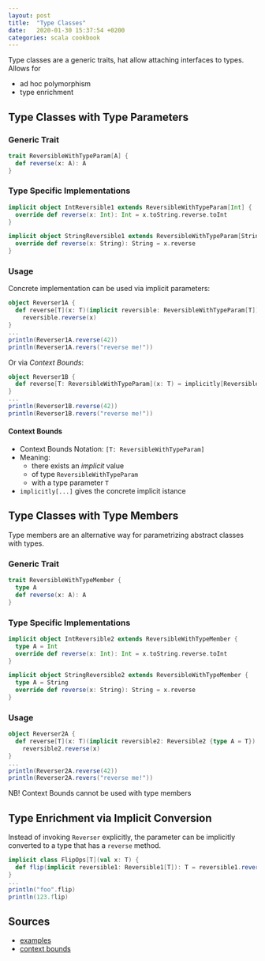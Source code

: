 ```yaml
---
layout: post
title:  "Type Classes"
date:   2020-01-30 15:37:54 +0200
categories: scala cookbook
---
```


Type classes are a generic traits, hat allow attaching interfaces to types. Allows for

- ad hoc polymorphism
- type enrichment

## Type Classes with Type Parameters

### Generic Trait

```scala
trait ReversibleWithTypeParam[A] {
  def reverse(x: A): A
}
```

### Type Specific Implementations

```scala
implicit object IntReversible1 extends ReversibleWithTypeParam[Int] {
  override def reverse(x: Int): Int = x.toString.reverse.toInt
}

implicit object StringReversible1 extends ReversibleWithTypeParam[String] {
  override def reverse(x: String): String = x.reverse
}
```

### Usage

Concrete implementation can be used via implicit parameters:

```scala
object Reverser1A {
  def reverse[T](x: T)(implicit reversible: ReversibleWithTypeParam[T]): T =
    reversible.reverse(x)
}
...
println(Reverser1A.reverse(42))
println(Reverser1A.revers("reverse me!"))
```

Or via _Context Bounds_:

```scala
object Reverser1B {
  def reverse[T: ReversibleWithTypeParam](x: T) = implicitly[ReversibleWithTypeParam[T]].reverse(x)
}
...
println(Reverser1B.reverse(42))
println(Reverser1B.revers("reverse me!"))
```

#### Context Bounds

- Context Bounds Notation: `[T: ReversibleWithTypeParam]`
- Meaning:
  - there exists an _implicit_ value
  - of type `ReversibleWithTypeParam`
  - with a type parameter `T`
- `implicitly[...]` gives the concrete implicit istance

## Type Classes with Type Members

Type members are an alternative way for parametrizing abstract classes with types.

### Generic Trait

```scala
trait ReversibleWithTypeMember {
  type A
  def reverse(x: A): A
}
```

### Type Specific Implementations

```scala
implicit object IntReversible2 extends ReversibleWithTypeMember {
  type A = Int
  override def reverse(x: Int): Int = x.toString.reverse.toInt
}

implicit object StringReversible2 extends ReversibleWithTypeMember {
  type A = String
  override def reverse(x: String): String = x.reverse
}

```

### Usage

```scala
object Reverser2A {
  def reverse[T](x: T)(implicit reversible2: Reversible2 {type A = T}): T =
    reversible2.reverse(x)
}
...
println(Reverser2A.reverse(42))
println(Reverser2A.revers("reverse me!"))
```

NB! Context Bounds cannot be used with type members

## Type Enrichment via Implicit Conversion

Instead of invoking `Reverser` explicitly, the parameter can be implicitly converted to a type that has a `reverse` method.

```scala
implicit class FlipOps[T](val x: T) {
  def flip(implicit reversible1: Reversible1[T]): T = reversible1.reverse(x)
}
...
println("foo".flip)
println(123.flip)
```

## Sources

- [examples](https://www.geekabyte.io/2017/12/common-forms-of-type-class-pattern-in.html)
- [context bounds](https://docs.scala-lang.org/tutorials/FAQ/context-bounds.html)
